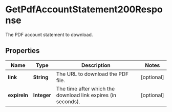 

# GetPdfAccountStatement200Response

The PDF account statement to download.

## Properties

| Name | Type | Description | Notes |
|------------ | ------------- | ------------- | -------------|
|**link** | **String** | The URL to download the PDF file. |  [optional] |
|**expireIn** | **Integer** | The time after which the download link expires (in seconds). |  [optional] |



